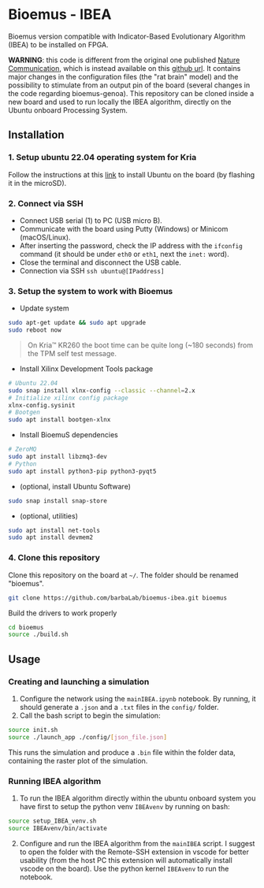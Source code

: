 # Bioemus - IBEA
Bioemus version compatible with Indicator-Based Evolutionary Algorithm (IBEA) to be installed on FPGA. 

**WARNING**: this code is different from the original one published [Nature Communication](https://doi.org/10.1038/s41467-024-48905-x), which is instead available on this [github url](https://github.com/Ceramic-Blue-Tim/bioemus/tree/main). It contains major changes in the configuration files (the "rat brain" model) and the possibility to stimulate from an output pin of the board (several changes in the code regarding bioemus-genoa). This repository can be cloned inside a new board and used to run locally the IBEA algorithm, directly on the Ubuntu onboard Processing System.

## Installation

### 1. Setup ubuntu 22.04 operating system for Kria
Follow the instructions at this [link](https://xilinx.github.io/kria-apps-docs/kr260/linux_boot/ubuntu_22_04/build/html/docs/intro.html) to install Ubuntu on the board (by flashing it in the microSD).
### 2. Connect via SSH
- Connect USB serial (1) to PC (USB micro B).
- Communicate with the board using Putty (Windows) or Minicom (macOS/Linux).
- After inserting the password, check the IP address with the `ifconfig` command (it should be under `eth0` or `eth1`, next the `inet:` word).
- Close the terminal and disconnect the USB cable.
- Connection via SSH `ssh ubuntu@[IPaddress]`
### 3. Setup the system to work with Bioemus
- Update system
```Bash
sudo apt-get update && sudo apt upgrade
sudo reboot now
```
> On Kria™ KR260 the boot time can be quite long (~180 seconds) from the TPM self test message.
- Install Xilinx Development Tools package
```Bash
# Ubuntu 22.04
sudo snap install xlnx-config --classic --channel=2.x
# Initialize xilinx config package
xlnx-config.sysinit
# Bootgen
sudo apt install bootgen-xlnx
```
- Install BioemuS dependencies
```Bash
# ZeroMQ
sudo apt install libzmq3-dev
# Python
sudo apt install python3-pip python3-pyqt5
```
- (optional, install Ubuntu Software)
```Bash
sudo snap install snap-store
```
- (optional, utilities)
```Bash
sudo apt install net-tools
sudo apt install devmem2
```
### 4. Clone this repository
Clone this repository on the board at `~/`. The folder should be renamed "bioemus".
```Bash
git clone https://github.com/barbaLab/bioemus-ibea.git bioemus
```
Build the drivers to work properly
```Bash
cd bioemus
source ./build.sh
```
## Usage

### Creating and launching a simulation
1. Configure the network using the `mainIBEA.ipynb` notebook. By running, it should generate a `.json` and a `.txt` files in the `config/` folder.
2. Call the bash script to begin the simulation:
```Bash
source init.sh
source ./launch_app ./config/[json_file.json]
```
This runs the simulation and produce a `.bin` file within the folder data, containing the raster plot of the simulation.
### Running IBEA algorithm
1. To run the IBEA algorithm directly within the ubuntu onboard system you have first to setup the python venv `IBEAvenv` by running on bash:
``` Bash
source setup_IBEA_venv.sh
source IBEAvenv/bin/activate
```
2. Configure and run the IBEA algorithm from the `mainIBEA` script. I suggest to open the folder with the Remote-SSH extension in vscode for better usability (from the host PC this extension will automatically install vscode on the board). Use the python kernel `IBEAvenv` to run the notebook.

